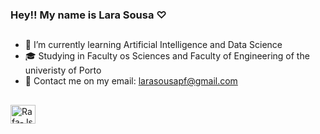 ### Hey!! My name is Lara Sousa ♡
##
- 🤖 I’m currently learning Artificial Intelligence and Data Science
- 🎓 Studying in Faculty os Sciences and Faculty of Engineering of the univeristy of Porto 
- 📩 Contact me on my email: larasousapf@gmail.com

##

<div style="display: inline_block">
  <img align="center" alt="Rafa-Js" height="30" width="40" src="![python](https://github.com/LaraSousa34/LaraSousa34/assets/125885276/9910eab1-53bc-4638-9d19-8579e999b3b9)"></div>



